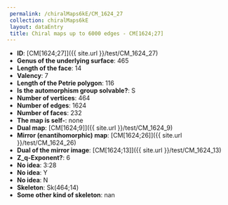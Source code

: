 ```yaml
--- 
 permalink: /chiralMaps6kE/CM_1624_27 
 collection: chiralMaps6kE
 layout: dataEntry
 title: Chiral maps up to 6000 edges - CM[1624;27]
---
```


- **ID**: [CM[1624;27]]({{ site.url }}/test/CM_1624_27)
- **Genus of the underlying surface**: 465
- **Length of the face**: 14
- **Valency**: 7
- **Length of the Petrie polygon**: 116
- **Is the automorphism group solvable?**: S
- **Number of vertices**: 464
- **Number of edges**: 1624
- **Number of faces**: 232
- **The map is self-**: none
- **Dual map**: [CM[1624;9]]({{ site.url }}/test/CM_1624_9)
- **Mirror (enantihomorphic) map**: [CM[1624;26]]({{ site.url }}/test/CM_1624_26)
- **Dual of the mirror image**: [CM[1624;13]]({{ site.url }}/test/CM_1624_13)
- **Z_q-Exponent?**: 6
- **No idea**:  3:28
- **No idea**: Y
- **No idea**: N
- **Skeleton**: Sk(464;14)
- **Some other kind of skeleton**: nan
